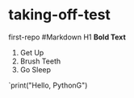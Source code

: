 # taking-off-test
first-repo
#Markdown H1
**Bold Text**
1. Get Up
2. Brush Teeth
3. Go Sleep 

`print("Hello, PythonG")
